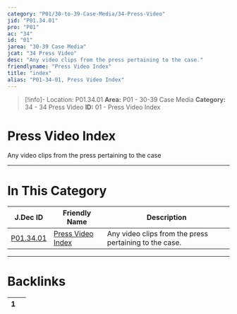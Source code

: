 ```yaml
---
category: "P01/30-to-39-Case-Media/34-Press-Video"
jid: "P01.34.01"
pro: "P01"
ac: "34"
id: "01"
jarea: "30-39 Case Media"
jcat: "34 Press Video"
desc: "Any video clips from the press pertaining to the case."
friendlyname: "Press Video Index"
title: "index"
alias: "P01-34-01, Press Video Index"
---
```

>[!info]- Location: P01.34.01
>**Area:** P01 - 30-39 Case Media
>**Category:** 34 - 34 Press Video
>**ID:** 01 - Press Video Index

# Press Video Index

Any video clips from the press pertaining to the case
 


---
# In This Category

| J.Dec ID                                                                      | Friendly Name                                                                         | Description                                            |
| ----------------------------------------------------------------------------- | ------------------------------------------------------------------------------------- | ------------------------------------------------------ |
| [P01.34.01](index.md) | [Press Video Index](index.md) | Any video clips from the press pertaining to the case. |


---
# Backlinks
<div><table class="dataview table-view-table"><thead class="table-view-thead"><tr class="table-view-tr-header"><th class="table-view-th"><span></span><span class="dataview small-text">1</span></th><th class="table-view-th"><span></span></th></tr></thead><tbody class="table-view-tbody"></tbody></table></div>
